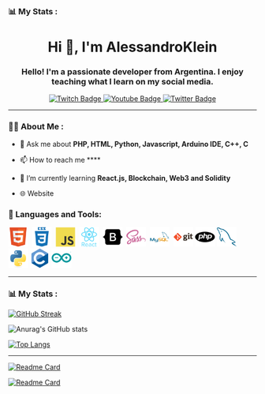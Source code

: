 <!--
**AlessandroKlein/AlessandroKlein** is a ✨ _special_ ✨ repository because its `README.md` (this file) appears on your GitHub profile.

Here are some ideas to get you started:

- 🔭 I’m currently working on ...
- 🌱 I’m currently learning ...
- 👯 I’m looking to collaborate on ...
- 🤔 I’m looking for help with ...
- 💬 Ask me about ...
- 📫 How to reach me: ...
- 😄 Pronouns: ...
- ⚡ Fun fact: ...
-->

### 📊 My Stats :

<div id="header" align="center">
    <!--<img src="https://media.giphy.com/media/QZkpIdieotn3i/giphy.gif" width="200" />-->
    <h1 align="center">Hi 👋, I'm AlessandroKlein</h1>
    <h3 align="center">Hello! I'm a passionate developer from Argentina. I enjoy teaching what I learn on my social media.</h3>
</div>


<div id="badges" align="center">
    <a href="" target="_blank">
        <img src="https://img.shields.io/twitch/status/youdevs?color=purple&logo=twitch&style=for-the-badge"
            alt="Twitch Badge" />
    </a>
    <a href="" target="_blank">
        <img src="https://img.shields.io/youtube/channel/subscribers/UCAJOzZz19pKlsT77_5x2eOw?label=suscriptores&logo=youtube&style=for-the-badge"
            alt="Youtube Badge" />
    </a>
    <a href="" target="_blank">
        <img src="https://img.shields.io/twitter/follow/CarlosYouDevs?color=blue&label=Twitter&logo=twitter&style=for-the-badge"
            alt="Twitter Badge" />
    </a>
</div>

---

### 👨‍💻 About Me :
<!--
- 📝 I regularly upload videos on [https://www.youtube.com/youdevs](https://www.youtube.com/youdevs)
-->
- 💬 Ask me about **PHP, HTML, Python, Javascript, Arduino IDE, C++, C**

- 📫 How to reach me ****

- 🌱 I’m currently learning **React.js, Blockchain, Web3 and Solidity**

- 🌐 Website <!--[youdevs.com](youdevs.com)-->


<div align="left">
    <h3>🔨 Languages and Tools:</h3>
    <div>
        <img src="https://github.com/devicons/devicon/blob/master/icons/html5/html5-original.svg" title="HTML5" alt="HTML" width="40" height="40"/>&nbsp;
        <img src="https://github.com/devicons/devicon/blob/master/icons/css3/css3-plain-wordmark.svg"  title="CSS3" alt="CSS" width="40" height="40"/>&nbsp;
        <img src="https://github.com/devicons/devicon/blob/master/icons/javascript/javascript-original.svg" title="JavaScript" alt="JavaScript" width="40" height="40"/>&nbsp;
        <img src="https://github.com/devicons/devicon/blob/master/icons/react/react-original-wordmark.svg" title="React" alt="React" width="40" height="40"/>&nbsp;
        <img src="https://github.com/devicons/devicon/blob/master/icons/bootstrap/bootstrap-plain.svg" title="Bootstrap" alt="Bootstrap" width="40" height="40"/>&nbsp;
        <img src="https://github.com/devicons/devicon/blob/master/icons/sass/sass-original.svg" title="Sass" alt="Sass" width="40" height="40"/>&nbsp;
        <img src="https://github.com/devicons/devicon/blob/master/icons/mysql/mysql-original-wordmark.svg" title="MySQL"  alt="MySQL" width="40" height="40"/>&nbsp;
        <img src="https://github.com/devicons/devicon/blob/master/icons/git/git-original-wordmark.svg" title="Git" **alt="Git" width="40" height="40"/>
        <img src="https://github.com/devicons/devicon/blob/master/icons/php/php-plain.svg" title="Git" **alt="PhP" width="40" height="40"/>
        <img src="https://github.com/devicons/devicon/blob/master/icons/mysql/mysql-plain.svg" title="Mysql Plain" **alt="Mysql Plain" width="40" height="40"/>
        <img src="https://github.com/devicons/devicon/blob/master/icons/python/python-original.svg" title="Python" **alt="Python" width="40" height="40"/>
        <img src="https://github.com/devicons/devicon/blob/master/icons/c/c-original.svg" title="C" **alt="C" width="40" height="40"/>
        <img src="https://github.com/devicons/devicon/blob/master/icons/arduino/arduino-original.svg" title="Arduino" **alt="Arduino" width="40" height="40"/>
      </div>
</div>

---

### 📊 My Stats :

[![GitHub Streak](https://streak-stats.demolab.com?user=AlessandroKlein&theme=dark&hide_border=true)](https://github.com/AlessandroKlein)

![Anurag's GitHub stats](https://github-readme-stats.vercel.app/api?username=AlessandroKlein&show_icons=true&theme=gruvbox)

<!--
[![Top Langs](https://github-readme-stats.vercel.app/api/top-langs/?username=AlessandroKlein&langs_count=8)](https://github.com/AlessandroKlein)

[![Top Langs](https://github-readme-stats.vercel.app/api/top-langs/?username=AlessandroKlein&layout=compact)](https://github.com/AlessandroKlein)
-->
[![Top Langs](https://github-readme-stats.vercel.app/api/top-langs/?username=AlessandroKlein&hide_progress=true)](https://github.com/AlessandroKlein)

---

[![Readme Card](https://github-readme-stats.vercel.app/api/pin/?username=AlessandroKlein&repo=Impresora-3D)](https://github.com/AlessandroKlein/Impresora-3D)

[![Readme Card](https://github-readme-stats.vercel.app/api/pin/?username=AlessandroKlein&repo=Invernadero)](https://github.com/AlessandroKlein/Invernadero)


